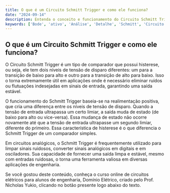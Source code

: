 ```yaml
---
title: O que é um Circuito Schmitt Trigger e como ele funciona?
date: "2024-09-14"
description: Entenda o conceito e funcionamento do Circuito Schmitt Trigger no contexto de circuitos analógicos.
keywords: ['Bode', 'ativo', 'Análise', 'Detalhe', 'Schmitt', 'Circuito', 'ponte']
---
```


## O que é um Circuito Schmitt Trigger e como ele funciona?

O Circuito Schmitt Trigger é um tipo de comparador que possui histerese, ou seja, ele tem dois níveis de tensão de disparo diferentes: um para a transição de baixo para alto e outro para a transição de alto para baixo. Isso o torna extremamente útil em aplicações onde é necessário eliminar ruídos ou flutuações indesejadas em sinais de entrada, garantindo uma saída estável.

O funcionamento do Schmitt Trigger baseia-se na realimentação positiva, que cria uma diferença entre os níveis de tensão de disparo. Quando a tensão de entrada ultrapassa um certo limiar, a saída muda de estado (de baixo para alto ou vice-versa). Essa mudança de estado não ocorre novamente até que a tensão de entrada ultrapasse um segundo limiar, diferente do primeiro. Essa característica de histerese é o que diferencia o Schmitt Trigger de um comparador simples.

Em circuitos analógicos, o Schmitt Trigger é frequentemente utilizado para limpar sinais ruidosos, converter sinais analógicos em digitais e em osciladores. Sua capacidade de fornecer uma saída limpa e estável, mesmo com entradas ruidosas, o torna uma ferramenta valiosa em diversas aplicações de engenharia.

Se você gostou deste conteúdo, conheça o curso online de circuitos elétricos para alunos de engenharia, Domínio Elétrico, criado pelo Prof. Nicholas Yukio, clicando no botão presente logo abaixo do texto.